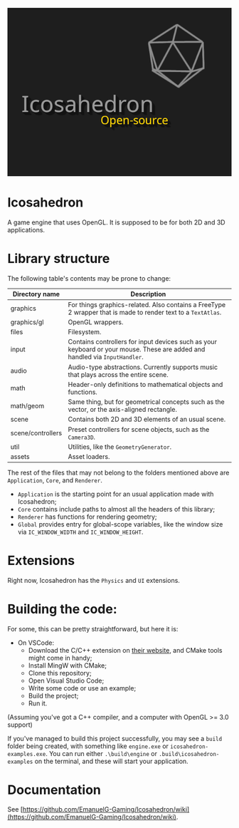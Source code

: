 ![Icosahedron cover art](resources/icosahedron-cover-art.png)

# Icosahedron
A game engine that uses OpenGL. It is supposed to be for both 2D and 3D applications.

# Library structure
The following table's contents may be prone to change:

| Directory name | Description |
| --- | --- |
| graphics | For things graphics-related. Also contains a FreeType 2 wrapper that is made to render text to a `TextAtlas`. |
| graphics/gl | OpenGL wrappers. |
| files | Filesystem. |
| input | Contains controllers for input devices such as your keyboard or your mouse. These are added and handled via `InputHandler`. |
| audio | Audio-type abstractions. Currently supports music that plays across the entire scene. |
| math | Header-only definitions to mathematical objects and functions. |
| math/geom | Same thing, but for geometrical concepts such as the vector, or the axis-aligned rectangle. |
| scene | Contains both 2D and 3D elements of an usual scene. |
| scene/controllers | Preset controllers for scene objects, such as the `Camera3D`. |
| util | Utilities, like the `GeometryGenerator`. |
| assets | Asset loaders. |

The rest of the files that may not belong to the folders mentioned above are `Application`,  `Core`, and `Renderer`.

- `Application` is the starting point for an usual application made with Icosahedron;
- `Core` contains include paths to almost all the headers of this library;
- `Renderer` has functions for rendering geometry;
- `Global` provides entry for global-scope variables, like the window size via `IC_WINDOW_WIDTH` and `IC_WINDOW_HEIGHT`.

# Extensions
Right now, Icosahedron has the `Physics` and `UI` extensions.

# Building the code:
For some, this can be pretty straightforward, but here it is:

- On VSCode:
    - Download the C/C++ extension on [their website](https://marketplace.visualstudio.com/items?itemName=ms-vscode.cpptools), and CMake tools might come in handy;
    - Install MingW with CMake;
    - Clone this repository;
    - Open Visual Studio Code;
    - Write some code or use an example;
    - Build the project;
    - Run it.

(Assuming you've got a C++ compiler, and a computer with OpenGL >= 3.0 support)

If you've managed to build this project successfully, you may see a `build` folder being created, with something like `engine.exe` or `icosahedron-examples.exe`. You can run either `.\build\engine` or `.build\icosahedron-examples` on the terminal, and these will start your application.

# Documentation
See [https://github.com/EmanuelG-Gaming/Icosahedron/wiki](https://github.com/EmanuelG-Gaming/Icosahedron/wiki).